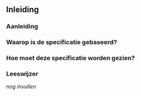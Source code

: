 ## Inleiding 

### Aanleiding


### Waarop is de specificatie gebaseerd? 



### Hoe moet deze specificatie worden gezien?




### Leeswijzer

*nog invullen*





